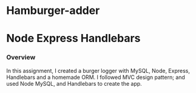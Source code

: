 # Hamburger-adder
# Node Express Handlebars

### Overview

In this assignment, I created a burger logger with MySQL, Node, Express, Handlebars and a homemade ORM. I followed  MVC design pattern; and used Node MySQL, and Handlebars to create the app.

